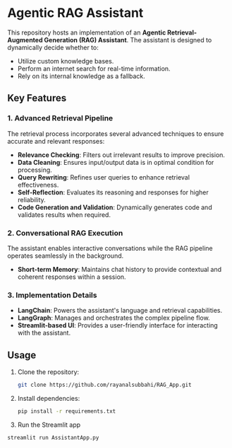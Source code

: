 # Agentic RAG Assistant

This repository hosts an implementation of an **Agentic Retrieval-Augmented Generation (RAG) Assistant**. The assistant is designed to dynamically decide whether to:

- Utilize custom knowledge bases.
- Perform an internet search for real-time information.
- Rely on its internal knowledge as a fallback.

## Key Features

### 1. Advanced Retrieval Pipeline  
The retrieval process incorporates several advanced techniques to ensure accurate and relevant responses:
- **Relevance Checking**: Filters out irrelevant results to improve precision.
- **Data Cleaning**: Ensures input/output data is in optimal condition for processing.
- **Query Rewriting**: Refines user queries to enhance retrieval effectiveness.
- **Self-Reflection**: Evaluates its reasoning and responses for higher reliability.
- **Code Generation and Validation**: Dynamically generates code and validates results when required.

### 2. Conversational RAG Execution  
The assistant enables interactive conversations while the RAG pipeline operates seamlessly in the background.  
- **Short-term Memory**: Maintains chat history to provide contextual and coherent responses within a session.

### 3. Implementation Details  
- **LangChain**: Powers the assistant's language and retrieval capabilities.
- **LangGraph**: Manages and orchestrates the complex pipeline flow.
- **Streamlit-based UI**: Provides a user-friendly interface for interacting with the assistant.

## Usage

1. Clone the repository:
   ```bash
   git clone https://github.com/rayanalsubbahi/RAG_App.git

2. Install dependencies:
   ```bash
   pip install -r requirements.txt

3. Run the Streamlit app
  ```bash
  streamlit run AssistantApp.py
